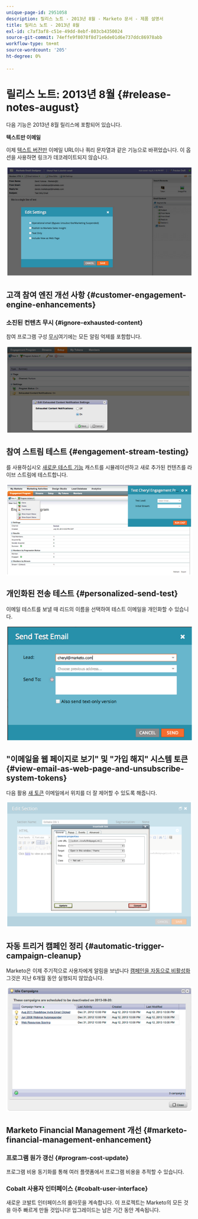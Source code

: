 ```yaml
---
unique-page-id: 2951058
description: 릴리스 노트 - 2013년 8월 - Marketo 문서 - 제품 설명서
title: 릴리스 노트 - 2013년 8월
exl-id: c7af3af8-c51e-49dd-8ebf-803cb4350024
source-git-commit: 74effe9f8078f8d71e6de01d6e737ddc86978abb
workflow-type: tm+mt
source-wordcount: '205'
ht-degree: 0%

---
```


# 릴리스 노트: 2013년 8월 {#release-notes-august}

다음 기능은 2013년 8월 릴리스에 포함되어 있습니다.

**텍스트만 이메일**

이제 [텍스트 버전만](/help/marketo/product-docs/email-marketing/general/creating-an-email/create-a-text-only-email.md) 이메일 URL이나 쿼리 문자열과 같은 기능으로 바뀌었습니다. 이 옵션을 사용하면 링크가 데코레이트되지 않습니다.

![](assets/image2014-9-22-16-3a34-3a15.png)

## 고객 참여 엔진 개선 사항 {#customer-engagement-engine-enhancements}

### 소진된 컨텐츠 무시 {#ignore-exhausted-content}

참여 프로그램 구성 [무시](/help/marketo/product-docs/email-marketing/drip-nurturing/using-engagement-programs/disable-and-enable-exhausted-content-notifications.md)여기에는 모든 알림 억제를 포함합니다.

![](assets/image2014-9-22-16-3a34-3a37.png)

## 참여 스트림 테스트 {#engagement-stream-testing}

를 사용하십시오 [새로운 테스트 기능](/help/marketo/product-docs/email-marketing/drip-nurturing/engagement-program-streams/test-an-engagement-stream.md) 캐스트를 시뮬레이션하고 새로 추가된 컨텐츠를 라이브 스트림에 테스트합니다.

![](assets/image2014-9-22-16-3a34-3a56.png)

## 개인화된 전송 테스트 {#personalized-send-test}

이메일 테스트를 보낼 때 리드의 이름을 선택하여 테스트 이메일을 개인화할 수 있습니다.

![](assets/image2014-9-22-16-3a35-3a15.png)

## &quot;이메일을 웹 페이지로 보기&quot; 및 &quot;가입 해지&quot; 시스템 토큰 {#view-email-as-web-page-and-unsubscribe-system-tokens}

다음 활용 [새 토큰](/help/marketo/product-docs/email-marketing/general/using-tokens/system-tokens-glossary.md) 이메일에서 위치를 더 잘 제어할 수 있도록 해줍니다.

![](assets/image2014-9-22-16-3a35-3a38.png)

## 자동 트리거 캠페인 정리 {#automatic-trigger-campaign-cleanup}

Marketo은 이제 주기적으로 사용자에게 알림을 보냅니다 [캠페인을 자동으로 비활성화](/help/marketo/product-docs/core-marketo-concepts/smart-campaigns/using-smart-campaigns/automatic-trigger-campaign-cleanup.md) 그것은 지난 6개월 동안 실행되지 않았습니다.

![](assets/image2014-9-22-16-3a36-3a2.png)

## Marketo Financial Management 개선 {#marketo-financial-management-enhancement}

### 프로그램 원가 갱신  {#program-cost-update}

프로그램 비용 동기화를 통해 여러 플랫폼에서 프로그램 비용을 추적할 수 있습니다.

### Cobalt 사용자 인터페이스 {#cobalt-user-interface}

새로운 코발트 인터페이스의 롤아웃을 계속합니다. 이 프로젝트는 Marketo의 모든 것을 아주 빠르게 만들 것입니다! 업그레이드는 남은 기간 동안 계속됩니다.
